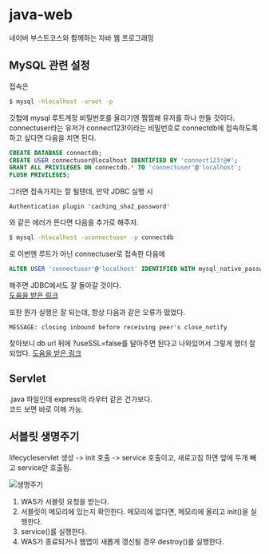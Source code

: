 # java-web
네이버 부스트코스와 함께하는 자바 웹 프로그래밍

## MySQL 관련 설정
접속은
```bash
$ mysql -hlocalhost -uroot -p
```

깃헙에 mysql 루트계정 비밀번호를 올리기엔 찜찜해 유저를 하나 만들 것이다. connectuser라는 유저가 connect123!이라는 비밀번호로 connectdb에 접속하도록 하고 싶다면 다음을 치면 된다.

```sql
CREATE DATABASE connectdb;
CREATE USER connectuser@localhost IDENTIFIED BY 'connect123!@#';
GRANT ALL PRIVILEGES ON connectdb.* TO 'connectuser'@'localhost';
FLUSH PRIVILEGES;
```

그러면 접속가지는 잘 될텐데, 만약 JDBC 실행 시
```
Authentication plugin 'caching_sha2_password'
```
와 같은 에러가 뜬다면 다음을 추가로 해주자.

```bash
$ mysql -hlocalhost -uconnectuser -p connectdb
```
로 이번엔 루트가 아닌 connectuser로 접속한 다음에

```sql
ALTER USER 'connectuser'@'localhost' IDENTIFIED WITH mysql_native_password BY 'connect123!';
```

해주면 JDBC에서도 잘 돌아갈 것이다.  
[도움을 받은 링크](https://seoulbliss.tistory.com/88)

또한 뭔가 실행은 잘 되는데, 항상 다음과 같은 오류가 떴었다.
```
MESSAGE: closing inbound before receiving peer's close_notify
```

찾아보니 db url 뒤에 ?useSSL=false를 달아주면 된다고 나와있어서 그렇게 했더 잘 되었다.
[도움을 받은 링크](https://kimmy100b.github.io/error/2020/10/02/jsp-error/)

## Servlet
.java 파일인데 express의 라우터 같은 건가보다.  
코드 보면 바로 이해 가능.

## 서블릿 생명주기
lifecycleservlet 생성 -> init 호출 -> service 호출이고, 새로고침 하면 앞에 두개 빼고 service만 호출됨.

![생명주기](https://cphinf.pstatic.net/mooc/20180124_22/1516782982944xjogH_PNG/1_5_3_ServletLifcycle.PNG)

1. WAS가 서블릿 요청을 받는다.
2. 서블릿이 메모리에 있는지 확인한다. 메모리에 없다면, 메모리에 올리고 init()을 실행한다.
4. service()를 실행한다.
4. WAS가 종료되거나 웹앱이 새롭게 갱신될 경우 destroy()를 실행한다.





